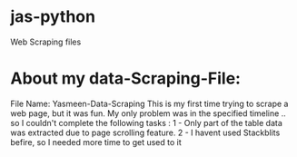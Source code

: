 # jas-python
Web Scraping files
# About my data-Scraping-File: 
File Name: Yasmeen-Data-Scraping
This is my first time trying to scrape a web page, but it was fun. My only problem was in the specified timeline .. so I couldn't complete the following tasks :
  1 - Only part of the table data was extracted due to  page scrolling feature.
  2 - I havent used Stackblits befire, so I needed more time to get used to it
